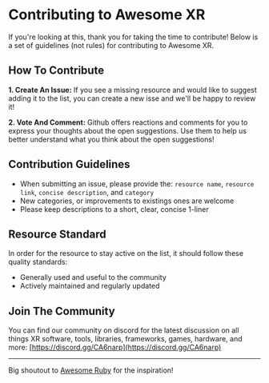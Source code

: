 # Contributing to Awesome XR
If you're looking at this, thank you for taking the time to contribute! Below is a set of guidelines (not rules) for contributing to Awesome XR. 

## How To Contribute
**1. Create An Issue:** If you see a missing resource and would like to suggest adding it to the list, you can create a new isse and we'll be happy to review it!

**2. Vote And Comment:** Github offers reactions and comments for you to express your thoughts about the open suggestions. Use them to help us better understand what you think about the open suggestions!

## Contribution Guidelines
* When submitting an issue, please provide the: `resource name`, `resource link`, `concise description`, and `category`
* New categories, or improvements to existings ones are welcome
* Please keep descriptions to a short, clear, concise 1-liner

## Resource Standard
In order for the resource to stay active on the list, it should follow these quality standards:
* Generally used and useful to the community
* Actively maintained and regularly updated

## Join The Community
You can find our community on discord for the latest discussion on all things XR software, tools, libraries, frameworks, games, hardware, and more: [https://discord.gg/CA6narp](https://discord.gg/CA6narp)

---

Big shoutout to [Awesome Ruby](https://github.com/markets/awesome-ruby) for the inspiration!
